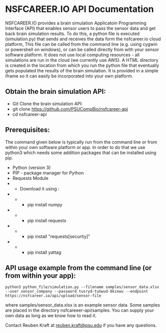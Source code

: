 # NSFCAREER.IO API Documentation

NSFCAREER.IO provides a brain simulation Applicatoin Programming Interface (API) that enables sensor users to pass the sensor data and get back brain simulation results. To do this, a python file is executed (simulation.py) that sends and receives the data form the nsfcareer.io cloud platform, This file can be called from the command line (e.g. using cygwin or powershell on windows), or can be called directly from with your sensor software platform. It does not use local computing resources - all simulations are run in the cloud (we currently use AWS). A HTML directory is created in the location from which you run the python file that eventually gets populated the results of the brain simulation. It is provided in a simple iframe so it can easily be incorporated into your own platform.

## Obtain the brain simulation API:
- Git Clone the brain simulation API:
- git clone https://github.com/PSUCompBio/nsfcareer-api
- cd nsfcareer-api

## Prerequisites:
The command given below is typically run from the command line or from within your own software platform or app. In order to do that we use python3 which needs some addition packages that can be installed using pip.
- Python (version 3)
- PIP - package manager for Python
- Requests Module
- - Download it using :
- - - pip install numpy
- - - pip install requests
- - - pip install "requests[security]"
- - - pip install yattag

## API usage example from the command line (or from within your app):
`python3 python_file/simulation.py --filename samples/sensor_data.xlsx  --user sensor_company --password tusryd-tuGwud-8kinwu --endpoint https://nsfcareer.io/api/upload/sensor-file`

where samples/sensor_data.xlsx is an example sensor data. Some samples are placed in the directory nsfcareeer-api/samples. You can supply your own data as long as we know how to read it. 

Contact Reuben Kraft at reuben.kraft@psu.edu if you have any questions. 
